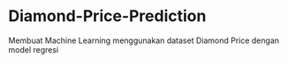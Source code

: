 # Diamond-Price-Prediction
Membuat Machine Learning menggunakan dataset Diamond Price dengan model regresi
